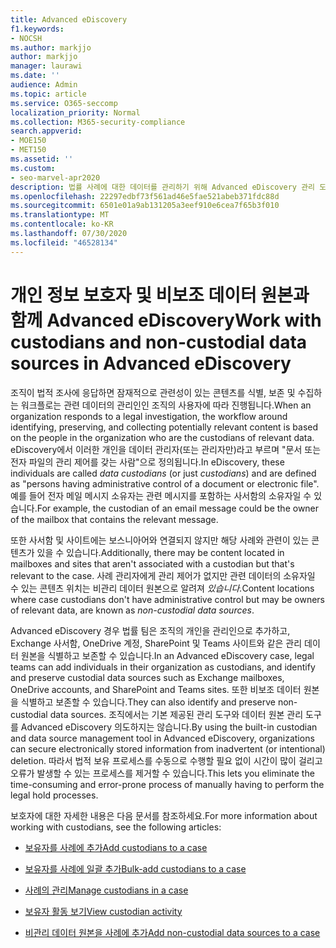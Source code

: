 ```yaml
---
title: Advanced eDiscovery
f1.keywords:
- NOCSH
ms.author: markjjo
author: markjjo
manager: laurawi
ms.date: ''
audience: Admin
ms.topic: article
ms.service: O365-seccomp
localization_priority: Normal
ms.collection: M365-security-compliance
search.appverid:
- MOE150
- MET150
ms.assetid: ''
ms.custom:
- seo-marvel-apr2020
description: 법률 사례에 대한 데이터를 관리하기 위해 Advanced eDiscovery 관리 도구에 대해 자세히 알아보습니다.
ms.openlocfilehash: 22297edbf73f561ad46e5fae521abeb371fdc88d
ms.sourcegitcommit: 6501e01a9ab131205a3eef910e6cea7f65b3f010
ms.translationtype: MT
ms.contentlocale: ko-KR
ms.lasthandoff: 07/30/2020
ms.locfileid: "46528134"
---
```

# <a name="work-with-custodians-and-non-custodial-data-sources-in-advanced-ediscovery"></a><span data-ttu-id="e8268-103">개인 정보 보호자 및 비보조 데이터 원본과 함께 Advanced eDiscovery</span><span class="sxs-lookup"><span data-stu-id="e8268-103">Work with custodians and non-custodial data sources in Advanced eDiscovery</span></span>

<span data-ttu-id="e8268-104">조직이 법적 조사에 응답하면 잠재적으로 관련성이 있는 콘텐츠를 식별, 보존 및 수집하는 워크플로는 관련 데이터의 관리인인 조직의 사용자에 따라 진행됩니다.</span><span class="sxs-lookup"><span data-stu-id="e8268-104">When an organization responds to a legal investigation, the workflow around identifying, preserving, and collecting potentially relevant content is based on the people in the organization who are the custodians of relevant data.</span></span> <span data-ttu-id="e8268-105">eDiscovery에서 이러한 개인을  데이터 관리자(또는 관리자만)라고 부르며 "문서 또는 전자 파일의 관리 제어를 갖는 사람"으로 정의됩니다.</span><span class="sxs-lookup"><span data-stu-id="e8268-105">In eDiscovery, these individuals are called *data custodians* (or just *custodians*) and are defined as "persons having administrative control of a document or electronic file".</span></span> <span data-ttu-id="e8268-106">예를 들어 전자 메일 메시지 소유자는 관련 메시지를 포함하는 사서함의 소유자일 수 있습니다.</span><span class="sxs-lookup"><span data-stu-id="e8268-106">For example, the custodian of an email message could be the owner of the mailbox that contains the relevant message.</span></span>

<span data-ttu-id="e8268-107">또한 사서함 및 사이트에는 보스니아어와 연결되지 않지만 해당 사례와 관련이 있는 콘텐츠가 있을 수 있습니다.</span><span class="sxs-lookup"><span data-stu-id="e8268-107">Additionally, there may be content located in mailboxes and sites that aren't associated with a custodian but that's relevant to the case.</span></span> <span data-ttu-id="e8268-108">사례 관리자에게 관리 제어가 없지만 관련 데이터의 소유자일 수 있는 콘텐츠 위치는 비관리 데이터 원본으로 알려져 *있습니다.*</span><span class="sxs-lookup"><span data-stu-id="e8268-108">Content locations where case custodians don't have administrative control but may be owners of relevant data, are known as *non-custodial data sources*.</span></span>

<span data-ttu-id="e8268-109">Advanced eDiscovery 경우 법률 팀은 조직의 개인을 관리인으로 추가하고, Exchange 사서함, OneDrive 계정, SharePoint 및 Teams 사이트와 같은 관리 데이터 원본을 식별하고 보존할 수 있습니다.</span><span class="sxs-lookup"><span data-stu-id="e8268-109">In an Advanced eDiscovery case, legal teams can add individuals in their organization as custodians, and  identify and preserve custodial data sources such as Exchange mailboxes, OneDrive accounts, and SharePoint and Teams sites.</span></span> <span data-ttu-id="e8268-110">또한 비보조 데이터 원본을 식별하고 보존할 수 있습니다.</span><span class="sxs-lookup"><span data-stu-id="e8268-110">They can also identify and preserve non-custodial data sources.</span></span> <span data-ttu-id="e8268-111">조직에서는 기본 제공된 관리 도구와 데이터 원본 관리 도구를 Advanced eDiscovery 의도하지는 않습니다.</span><span class="sxs-lookup"><span data-stu-id="e8268-111">By using the built-in custodian and data source management tool in Advanced eDiscovery, organizations can secure electronically stored information from inadvertent (or intentional) deletion.</span></span> <span data-ttu-id="e8268-112">따라서 법적 보유 프로세스를 수동으로 수행할 필요 없이 시간이 많이 걸리고 오류가 발생할 수 있는 프로세스를 제거할 수 있습니다.</span><span class="sxs-lookup"><span data-stu-id="e8268-112">This lets you eliminate the time-consuming and error-prone process of manually having to perform the legal hold processes.</span></span>

<span data-ttu-id="e8268-113">보호자에 대한 자세한 내용은 다음 문서를 참조하세요.</span><span class="sxs-lookup"><span data-stu-id="e8268-113">For more information about working with custodians, see the following articles:</span></span>

- [<span data-ttu-id="e8268-114">보유자를 사례에 추가</span><span class="sxs-lookup"><span data-stu-id="e8268-114">Add custodians to a case</span></span>](add-custodians-to-case.md)

- [<span data-ttu-id="e8268-115">보유자를 사례에 일괄 추가</span><span class="sxs-lookup"><span data-stu-id="e8268-115">Bulk-add custodians to a case</span></span>](bulk-add-custodians.md)

- [<span data-ttu-id="e8268-116">사례의 관리</span><span class="sxs-lookup"><span data-stu-id="e8268-116">Manage custodians in a case</span></span>](manage-new-custodians.md)

- [<span data-ttu-id="e8268-117">보유자 활동 보기</span><span class="sxs-lookup"><span data-stu-id="e8268-117">View custodian activity</span></span>](view-custodian-activity.md)

- [<span data-ttu-id="e8268-118">비관리 데이터 원본을 사례에 추가</span><span class="sxs-lookup"><span data-stu-id="e8268-118">Add non-custodial data sources to a case</span></span>](non-custodial-data-sources.md)
